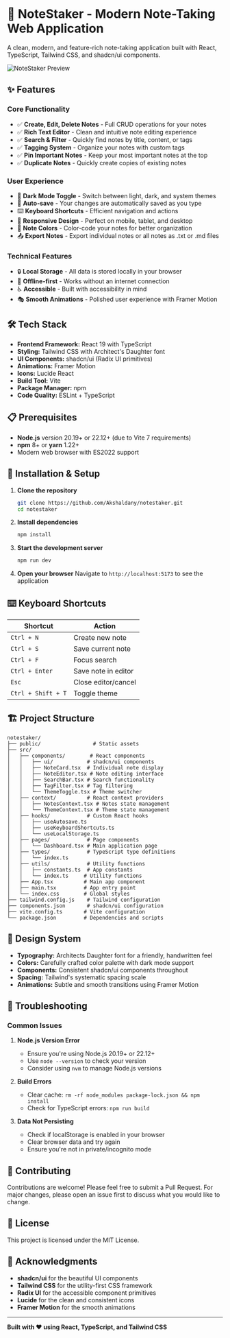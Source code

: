 # 📝 NoteStaker - Modern Note-Taking Web Application

A clean, modern, and feature-rich note-taking application built with React, TypeScript, Tailwind CSS, and shadcn/ui components.

![NoteStaker Preview](https://via.placeholder.com/800x400/1f2937/ffffff?text=NoteStaker+Preview)

## ✨ Features

### Core Functionality
- ✅ **Create, Edit, Delete Notes** - Full CRUD operations for your notes
- ✅ **Rich Text Editor** - Clean and intuitive note editing experience
- ✅ **Search & Filter** - Quickly find notes by title, content, or tags
- ✅ **Tagging System** - Organize your notes with custom tags
- ✅ **Pin Important Notes** - Keep your most important notes at the top
- ✅ **Duplicate Notes** - Quickly create copies of existing notes

### User Experience
- 🌙 **Dark Mode Toggle** - Switch between light, dark, and system themes
- 💾 **Auto-save** - Your changes are automatically saved as you type
- ⌨️ **Keyboard Shortcuts** - Efficient navigation and actions
- 📱 **Responsive Design** - Perfect on mobile, tablet, and desktop
- 🎨 **Note Colors** - Color-code your notes for better organization
- 📤 **Export Notes** - Export individual notes or all notes as .txt or .md files

### Technical Features
- 🔒 **Local Storage** - All data is stored locally in your browser
- 🚀 **Offline-first** - Works without an internet connection
- ♿ **Accessible** - Built with accessibility in mind
- 🎭 **Smooth Animations** - Polished user experience with Framer Motion

## 🛠️ Tech Stack

- **Frontend Framework:** React 19 with TypeScript
- **Styling:** Tailwind CSS with Architect's Daughter font
- **UI Components:** shadcn/ui (Radix UI primitives)
- **Animations:** Framer Motion
- **Icons:** Lucide React
- **Build Tool:** Vite
- **Package Manager:** npm
- **Code Quality:** ESLint + TypeScript

## 📋 Prerequisites

- **Node.js** version 20.19+ or 22.12+ (due to Vite 7 requirements)
- **npm** 8+ or **yarn** 1.22+
- Modern web browser with ES2022 support

## 🚀 Installation & Setup

1. **Clone the repository**
   ```bash
   git clone https://github.com/Akshaldany/notestaker.git
   cd notestaker
   ```

2. **Install dependencies**
   ```bash
   npm install
   ```

3. **Start the development server**
   ```bash
   npm run dev
   ```

4. **Open your browser**
   Navigate to `http://localhost:5173` to see the application

## ⌨️ Keyboard Shortcuts

| Shortcut | Action |
|----------|--------|
| `Ctrl + N` | Create new note |
| `Ctrl + S` | Save current note |
| `Ctrl + F` | Focus search |
| `Ctrl + Enter` | Save note in editor |
| `Esc` | Close editor/cancel |
| `Ctrl + Shift + T` | Toggle theme |

## 🏗️ Project Structure

```
notestaker/
├── public/                 # Static assets
├── src/
│   ├── components/        # React components
│   │   ├── ui/           # shadcn/ui components
│   │   ├── NoteCard.tsx  # Individual note display
│   │   ├── NoteEditor.tsx # Note editing interface
│   │   ├── SearchBar.tsx # Search functionality
│   │   ├── TagFilter.tsx # Tag filtering
│   │   └── ThemeToggle.tsx # Theme switcher
│   ├── context/          # React context providers
│   │   ├── NotesContext.tsx # Notes state management
│   │   └── ThemeContext.tsx # Theme state management
│   ├── hooks/            # Custom React hooks
│   │   ├── useAutosave.ts
│   │   ├── useKeyboardShortcuts.ts
│   │   └── useLocalStorage.ts
│   ├── pages/            # Page components
│   │   └── Dashboard.tsx # Main application page
│   ├── types/            # TypeScript type definitions
│   │   └── index.ts
│   ├── utils/            # Utility functions
│   │   ├── constants.ts  # App constants
│   │   └── index.ts     # Utility functions
│   ├── App.tsx          # Main app component
│   ├── main.tsx         # App entry point
│   └── index.css        # Global styles
├── tailwind.config.js    # Tailwind configuration
├── components.json       # shadcn/ui configuration
├── vite.config.ts       # Vite configuration
└── package.json         # Dependencies and scripts
```

## 🎨 Design System

- **Typography:** Architects Daughter font for a friendly, handwritten feel
- **Colors:** Carefully crafted color palette with dark mode support
- **Components:** Consistent shadcn/ui components throughout
- **Spacing:** Tailwind's systematic spacing scale
- **Animations:** Subtle and smooth transitions using Framer Motion

## 🐛 Troubleshooting

### Common Issues

1. **Node.js Version Error**
   - Ensure you're using Node.js 20.19+ or 22.12+
   - Use `node --version` to check your version
   - Consider using `nvm` to manage Node.js versions

2. **Build Errors**
   - Clear cache: `rm -rf node_modules package-lock.json && npm install`
   - Check for TypeScript errors: `npm run build`

3. **Data Not Persisting**
   - Check if localStorage is enabled in your browser
   - Clear browser data and try again
   - Ensure you're not in private/incognito mode

## 🤝 Contributing

Contributions are welcome! Please feel free to submit a Pull Request. For major changes, please open an issue first to discuss what you would like to change.

## 📄 License

This project is licensed under the MIT License.

## 🙏 Acknowledgments

- **shadcn/ui** for the beautiful UI components
- **Tailwind CSS** for the utility-first CSS framework
- **Radix UI** for the accessible component primitives
- **Lucide** for the clean and consistent icons
- **Framer Motion** for the smooth animations

---

**Built with ❤️ using React, TypeScript, and Tailwind CSS**